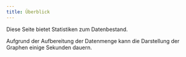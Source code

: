 ```yaml
---
title: Überblick
---
```


Diese Seite bietet Statistiken zum Datenbestand.

Aufgrund der Aufbereitung der Datenmenge kann die Darstellung der Graphen einige Sekunden dauern.